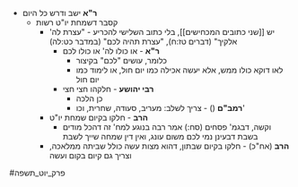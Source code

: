 * **ר"א** ישב ודרש כל היום
	* קסבר דשמחת יו"ט רשות
		* יש [[שני כתובים המכחישים]], בלי כתוב השלישי להכריע \- "עצרת לה' אלקיך" (דברים טז:ח), "עצרת תהיה לכם" (במדבר כט:לה)
			* **ר"א** \- או כולו לה' או כולו לכם
				* כלומר, עושים "לכם" בקיצור
				* לאו דוקא כולו ממש, אלא יעשה אכילה כמו יום חול, או לימוד כמו יום חול
			* **רבי יהושע** \- חלקהו חצי חצי
				* כן הלכה
				* **רמב"ם** () - צריך לשלב: מעריב, סעודה, שחרית, וכו'
		* **הרב** \- חלקו בקיום שמחת יו"ט
			* וקשה, דבגמ' פסחים (סח:) אמר רבה בנוגע למח' זה דהכל מודים בשבת דבעינן נמי לכם משום עונג, ואין דין שמחה שייך לשבת
		* **הרב** (אח"כ) \- חלקו בקיום שבתון, דהוא מצות עשה כולל שביתה ממלאכה, וצריך גם קיום בקום ועשה

#פרק_יוט_תשפה